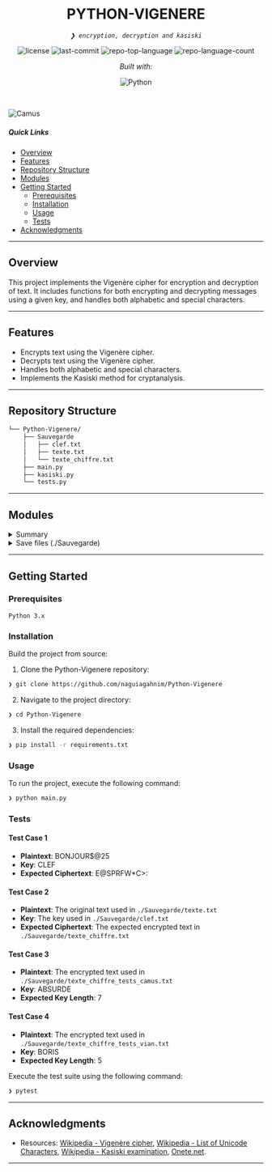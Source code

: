 <p align="center">
    <h1 align="center">PYTHON-VIGENERE</h1>
</p>
<p align="center">
    <em><code>❯ encryption, decryption and kasiski</code></em>
</p>
<p align="center">
	<img src="https://img.shields.io/github/license/naguiagahnim/Python-Vigenere?style=flat&logo=opensourceinitiative&logoColor=white&color=ff00bc" alt="license">
	<img src="https://img.shields.io/github/last-commit/naguiagahnim/Python-Vigenere?style=flat&logo=git&logoColor=white&color=ff00bc" alt="last-commit">
	<img src="https://img.shields.io/github/languages/top/naguiagahnim/Python-Vigenere?style=flat&color=ff00bc" alt="repo-top-language">
	<img src="https://img.shields.io/github/languages/count/naguiagahnim/Python-Vigenere?style=flat&color=ff00bc" alt="repo-language-count">
</p>
<p align="center">
		<em>Built with:</em>
</p>
<p align="center">
	<img src="https://img.shields.io/badge/Python-3776AB.svg?style=flat&logo=Python&logoColor=white" alt="Python">
</p>

<br>

![Camus](https://media1.tenor.com/m/aNzzrsihnysAAAAC/albertcamus.gif)

#####  Quick Links

- [ Overview](#-overview)
- [ Features](#-features)
- [ Repository Structure](#-repository-structure)
- [ Modules](#-modules)
- [ Getting Started](#-getting-started)
    - [ Prerequisites](#-prerequisites)
    - [ Installation](#-installation)
    - [ Usage](#-usage)
    - [ Tests](#-tests)
- [ Acknowledgments](#-acknowledgments)

---

##  Overview

This project implements the Vigenère cipher for encryption and decryption of text. It includes functions for both encrypting and decrypting messages using a given key, and handles both alphabetic and special characters.

---

##  Features

- Encrypts text using the Vigenère cipher.
- Decrypts text using the Vigenère cipher.
- Handles both alphabetic and special characters.
- Implements the Kasiski method for cryptanalysis.

---

##  Repository Structure

```sh
└── Python-Vigenere/
    ├── Sauvegarde
    │   ├── clef.txt
    │   ├── texte.txt
    │   └── texte_chiffre.txt
    ├── main.py
    ├── kasiski.py
    └── tests.py
```
---

##  Modules

<details closed><summary>Summary</summary>

| File | Summary                                                                                   |
| --- |-------------------------------------------------------------------------------------------|
| [main.py](https://github.com/naguiagahnim/Python-Vigenere/blob/main/main.py) | <code>❯ The main file that is executed</code>                                             |
| [kasiski.py](https://github.com/naguiagahnim/Python-Vigenere/blob/main/kasiski.py) | <code>❯ The file containing the Kasiski method implementation</code>                      |
[vigenere.py](https://github.com/naguiagahnim/Python-Vigenere/blob/main/vigenere.py) | <code>❯ The file containing the Vigenere encryption and decryption implementations</code> |
| [tests.py](https://github.com/naguiagahnim/Python-Vigenere/blob/main/tests.py) | <code>❯ The file containing the test cases</code>                                         |

</details>

<details closed><summary>Save files (./Sauvegarde)</summary>

| File                                                                                                                                | Summary                                                                       |
|-------------------------------------------------------------------------------------------------------------------------------------|-------------------------------------------------------------------------------|
| [texte_chiffre.txt](https://github.com/naguiagahnim/Python-Vigenere/blob/main/Sauvegarde/texte_chiffre.txt)                         | <code>❯ The file saving the encrypted text</code>                             |
| [texte.txt](https://github.com/naguiagahnim/Python-Vigenere/blob/main/Sauvegarde/texte.txt)                                         | <code>❯ An input file for the functions, containing the decrypted text</code> |
| [clef.txt](https://github.com/naguiagahnim/Python-Vigenere/blob/main/Sauvegarde/clef.txt)                                           | <code>❯ An input file for the functions, containing the key</code>            |
| [texte_chiffre_tests_vian.txt](https://github.com/naguiagahnim/Python-Vigenere/blob/main/Sauvegarde/texte_chiffre_tests_vian.txt)   | <code>❯ A sample non-crypted text used for test cases</code>                  
| [texte_chiffre_tests_camus.txt](https://github.com/naguiagahnim/Python-Vigenere/blob/main/Sauvegarde/texte_chiffre_tests_camus.txt) | <code>❯ A sample non-crypted text used for test cases</code>                  |

</details>

---

##  Getting Started

###  Prerequisites

`Python 3.x`

###  Installation

Build the project from source:

1. Clone the Python-Vigenere repository:
```sh
❯ git clone https://github.com/naguiagahnim/Python-Vigenere
```

2. Navigate to the project directory:
```sh
❯ cd Python-Vigenere
```

3. Install the required dependencies:
```sh
❯ pip install -r requirements.txt
```

###  Usage

To run the project, execute the following command:

```sh
❯ python main.py
```

###  Tests

#### Test Case 1
- **Plaintext**: BONJOUR$@25
- **Key**: CLEF
- **Expected Ciphertext**: E@SPRFW*C>:

#### Test Case 2
- **Plaintext**: The original text used in `./Sauvegarde/texte.txt`
- **Key**: The key used in `./Sauvegarde/clef.txt`
- **Expected Ciphertext**: The expected encrypted text in `./Sauvegarde/texte_chiffre.txt`

#### Test Case 3
- **Plaintext**: The encrypted text used in `./Sauvegarde/texte_chiffre_tests_camus.txt`
- **Key**: ABSURDE
- **Expected Key Length**: 7

#### Test Case 4
- **Plaintext**: The encrypted text used in `./Sauvegarde/texte_chiffre_tests_vian.txt`
- **Key**: BORIS
- **Expected Key Length**: 5

Execute the test suite using the following command:

```sh
❯ pytest
```

---


##  Acknowledgments


- Resources: [Wikipedia - Vigenère cipher](https://en.wikipedia.org/wiki/Vigen%C3%A8re_cipher), [Wikipedia - List of Unicode Characters](https://en.wikipedia.org/wiki/List_of_Unicode_characters), [Wikipedia - Kasiski examination](https://en.wikipedia.org/wiki/Kasiski_examination), [Onete.net](onete.net).

---
